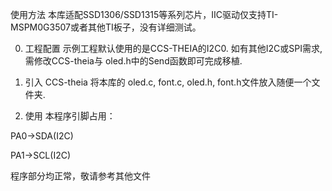 使用方法
本库适配SSD1306/SSD1315等系列芯片，IIC驱动仅支持TI-MSPM0G3507或者其他TI板子，没有详细测试。

0. 工程配置
示例工程默认使用的是CCS-THEIA的I2C0. 如有其他I2C或SPI需求, 需修改CCS-theia与 oled.h中的Send函数即可完成移植.

1. 引入
CCS-theia
将本库的 oled.c, font.c, oled.h, font.h文件放入随便一个文件夹.

2. 使用
本程序引脚占用：

PA0->SDA(I2C)

PA1->SCL(I2C)

程序部分均正常，敬请参考其他文件